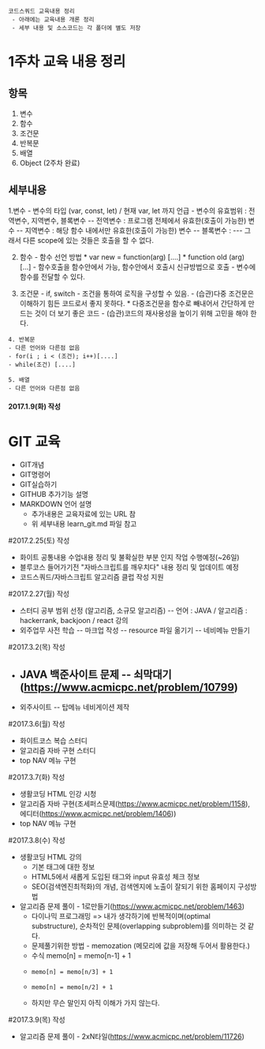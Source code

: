 
```
코드스쿼드 교육내용 정리
 - 아래에는 교육내용 개론 정리  
 - 세부 내용 및 소스코드는 각 폴더에 별도 저장  
```

# 1주차 교육 내용 정리
## 항목
   1. 변수
   2. 함수
   3. 조건문
   4. 반복문
   5. 배열
   6. Object (2주차 완료)


## 세부내용
   1.변수
    - 변수의 타입 (var, const, let) / 현재 var, let 까지 언급
    - 변수의 유효범위 : 전역변수, 지역변수, 블록변수
     -- 전역변수 : 프로그램 전체에서 유효한(호출이 가능한) 변수 
     -- 지역변수 : 해당 함수 내에서만 유효한(호출이 가능한) 변수
     -- 블록변수 : 
       --- 그래서 다른 scope에 있는 것들은 호출을 할 수 없다.

   2. 함수
    - 함수 선언 방법
     * var new = function(arg) [....]
     * function old  (arg) [...]
    - 함수호출을 함수안에서 가능, 함수안에서 호출시 신규방법으로 호출
    - 변수에 함수를 전달할 수 있다.

   3. 조건문
    - if, switch 
    - 조건을 통하여 로직을 구성할 수 있음.
    - (습관)다중 조건문은 이해하기 힘든 코드로서 좋지 못하다.
     * 다중조건문을 함수로 빼내어서 간단하게 만드는 것이 더 보기 좋은 코드
    - (습관)코드의 재사용성을 높이기 위해 고민을 해야 한다.

    4. 반복문
    - 다른 언어와 다른점 없음
    - for(i ; i < (조건); i++)[....]
    - while(조건) [....]

    5. 배열
    - 다른 언어와 다른점 없음

#### 2017.1.9(화) 작성
# GIT 교육
 - GIT개념 
 - GIT명령어 
 - GIT실습하기  
 - GITHUB 추가기능 설명  
 - MARKDOWN 언어 설명
   * 추가내용은 교육자료에 있는 URL 참
   * 위 세부내용 learn_git.md 파일 참고


#2017.2.25(토) 작성
 - 화이트 공통내용 수업내용 정리 및 불확실한 부분 인지 작업 수행예정(~26일)
 - 블루코스 들어가기전 "자바스크립트를 깨우치다" 내용 정리 및 업데이트 예정
 - 코드스쿼드/자바스크립트 알고리즘 클럽 작성 지원

#2017.2.27(월) 작성
 - 스터디 공부 범위 선정 (알고리즘, 소규모 알고리즘)
   -- 언어 : JAVA / 알고리즘 : hackerrank, backjoon / react 강의
 - 외주업무 사전 학습 
   -- 마크업 작성 
   -- resource 파일 옮기기
   -- 네비메뉴 만들기
    
#2017.3.2(목) 작성
 - JAVA 백준사이트 문제 
   -- 쇠막대기(https://www.acmicpc.net/problem/10799)
   --  
 - 외주사이트 
   -- 탑메뉴 네비게이션 제작  

#2017.3.6(월) 작성 
  - 화이트코스 복습 스터디
  - 알고리즘 자바 구현 스터디 
  - top NAV 메뉴 구현 

#2017.3.7(화) 작성 
  - 생활코딩 HTML 인강 시청
  - 알고리즘 자바 구현(조세퍼스문제(https://www.acmicpc.net/problem/1158), 에디터(https://www.acmicpc.net/problem/1406)) 
  - top NAV 메뉴 구현 

#2017.3.8(수) 작성 
  - 생활코딩 HTML 강의 
    - 기본 태그에 대한 정보 
    - HTML5에서 새롭게 도입된 태그와 input 유효성 체크 정보 
    - SEO(검색엔진최적화)의 개념, 검색엔지에 노출이 잘되기 위한 홈페이지 구성방법 
  - 알고리즘 문제 풀이 - 1로만들기(https://www.acmicpc.net/problem/1463) 
    - 다이나믹 프로그래밍 => 내가 생각하기에 반복적이며(optimal substructure), 순차적인 문제(overlapping subproblem)를 의미하는 것 같다.
    - 문제풀기위한 방법 - memozation (메모리에 값을 저장해 두어서 활용한다.) 
    - 수식 memo[n] = memo[n-1] + 1 
    -     memo[n] = memo[n/3] + 1
    -     memo[n] = memo[n/2] + 1 
    - 하지만 무슨 말인지 아직 이해가 가지 않는다.
  
#2017.3.9(목) 작성
   - 알고리즘 문제 풀이 - 2xN타일(https://www.acmicpc.net/problem/11726)